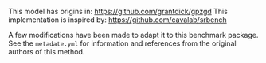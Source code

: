 This model has origins in: https://github.com/grantdick/gpzgd
This implementation is inspired by: https://github.com/cavalab/srbench

A few modifications have been made to adapt it to this benchmark package.
See the `metadate.yml` for information and references from the original authors of this method.

